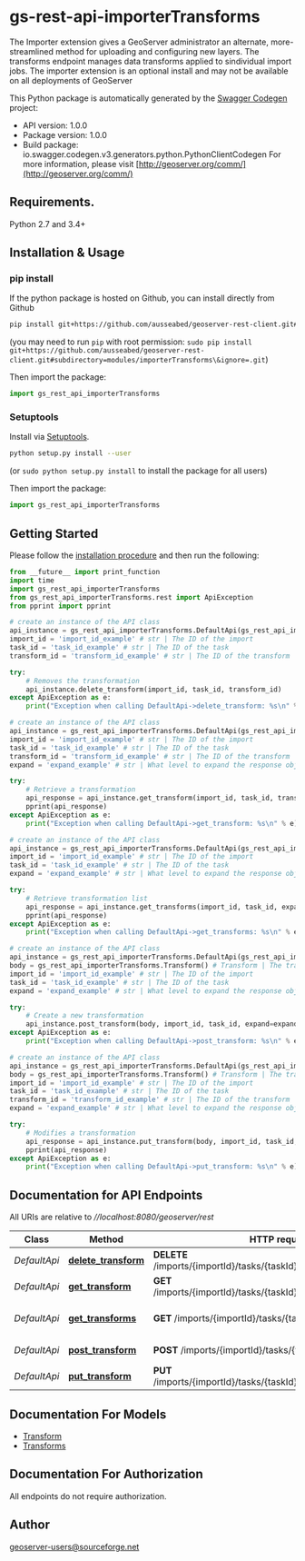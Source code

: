 # gs-rest-api-importerTransforms
The Importer extension gives a GeoServer administrator an alternate, more-streamlined method for uploading and configuring new layers. The transforms endpoint manages data transforms applied to sindividual import jobs. The importer extension is an optional install and may not be available on all deployments of GeoServer

This Python package is automatically generated by the [Swagger Codegen](https://github.com/swagger-api/swagger-codegen) project:

- API version: 1.0.0
- Package version: 1.0.0
- Build package: io.swagger.codegen.v3.generators.python.PythonClientCodegen
For more information, please visit [http://geoserver.org/comm/](http://geoserver.org/comm/)

## Requirements.

Python 2.7 and 3.4+

## Installation & Usage
### pip install

If the python package is hosted on Github, you can install directly from Github

```sh
pip install git+https://github.com/ausseabed/geoserver-rest-client.git#subdirectory=modules/importerTransforms\&ignore=.git
```
(you may need to run `pip` with root permission: `sudo pip install git+https://github.com/ausseabed/geoserver-rest-client.git#subdirectory=modules/importerTransforms\&ignore=.git`)

Then import the package:
```python
import gs_rest_api_importerTransforms 
```

### Setuptools

Install via [Setuptools](http://pypi.python.org/pypi/setuptools).

```sh
python setup.py install --user
```
(or `sudo python setup.py install` to install the package for all users)

Then import the package:
```python
import gs_rest_api_importerTransforms
```

## Getting Started

Please follow the [installation procedure](#installation--usage) and then run the following:

```python
from __future__ import print_function
import time
import gs_rest_api_importerTransforms
from gs_rest_api_importerTransforms.rest import ApiException
from pprint import pprint

# create an instance of the API class
api_instance = gs_rest_api_importerTransforms.DefaultApi(gs_rest_api_importerTransforms.ApiClient(configuration))
import_id = 'import_id_example' # str | The ID of the import
task_id = 'task_id_example' # str | The ID of the task
transform_id = 'transform_id_example' # str | The ID of the transform

try:
    # Removes the transformation
    api_instance.delete_transform(import_id, task_id, transform_id)
except ApiException as e:
    print("Exception when calling DefaultApi->delete_transform: %s\n" % e)

# create an instance of the API class
api_instance = gs_rest_api_importerTransforms.DefaultApi(gs_rest_api_importerTransforms.ApiClient(configuration))
import_id = 'import_id_example' # str | The ID of the import
task_id = 'task_id_example' # str | The ID of the task
transform_id = 'transform_id_example' # str | The ID of the transform
expand = 'expand_example' # str | What level to expand the response object to. Can be \"self\" (expand only the response object and its immediate children), \"all\" (expand all children), \"none\" (don't include any children), or a nonnegative integer, indicating the depth of children to expand to. Defaults to \"self\" or \"none\", depending on the request. (optional)

try:
    # Retrieve a transformation
    api_response = api_instance.get_transform(import_id, task_id, transform_id, expand=expand)
    pprint(api_response)
except ApiException as e:
    print("Exception when calling DefaultApi->get_transform: %s\n" % e)

# create an instance of the API class
api_instance = gs_rest_api_importerTransforms.DefaultApi(gs_rest_api_importerTransforms.ApiClient(configuration))
import_id = 'import_id_example' # str | The ID of the import
task_id = 'task_id_example' # str | The ID of the task
expand = 'expand_example' # str | What level to expand the response object to. Can be \"self\" (expand only the response object and its immediate children), \"all\" (expand all children), \"none\" (don't include any children), or a nonnegative integer, indicating the depth of children to expand to. Defaults to \"self\" or \"none\", depending on the request. (optional)

try:
    # Retrieve transformation list
    api_response = api_instance.get_transforms(import_id, task_id, expand=expand)
    pprint(api_response)
except ApiException as e:
    print("Exception when calling DefaultApi->get_transforms: %s\n" % e)

# create an instance of the API class
api_instance = gs_rest_api_importerTransforms.DefaultApi(gs_rest_api_importerTransforms.ApiClient(configuration))
body = gs_rest_api_importerTransforms.Transform() # Transform | The transform to add.
import_id = 'import_id_example' # str | The ID of the import
task_id = 'task_id_example' # str | The ID of the task
expand = 'expand_example' # str | What level to expand the response object to. Can be \"self\" (expand only the response object and its immediate children), \"all\" (expand all children), \"none\" (don't include any children), or a nonnegative integer, indicating the depth of children to expand to. Defaults to \"self\" or \"none\", depending on the request. (optional)

try:
    # Create a new transformation
    api_instance.post_transform(body, import_id, task_id, expand=expand)
except ApiException as e:
    print("Exception when calling DefaultApi->post_transform: %s\n" % e)

# create an instance of the API class
api_instance = gs_rest_api_importerTransforms.DefaultApi(gs_rest_api_importerTransforms.ApiClient(configuration))
body = gs_rest_api_importerTransforms.Transform() # Transform | The transform to add.
import_id = 'import_id_example' # str | The ID of the import
task_id = 'task_id_example' # str | The ID of the task
transform_id = 'transform_id_example' # str | The ID of the transform
expand = 'expand_example' # str | What level to expand the response object to. Can be \"self\" (expand only the response object and its immediate children), \"all\" (expand all children), \"none\" (don't include any children), or a nonnegative integer, indicating the depth of children to expand to. Defaults to \"self\" or \"none\", depending on the request. (optional)

try:
    # Modifies a transformation
    api_response = api_instance.put_transform(body, import_id, task_id, transform_id, expand=expand)
    pprint(api_response)
except ApiException as e:
    print("Exception when calling DefaultApi->put_transform: %s\n" % e)
```

## Documentation for API Endpoints

All URIs are relative to *//localhost:8080/geoserver/rest*

Class | Method | HTTP request | Description
------------ | ------------- | ------------- | -------------
*DefaultApi* | [**delete_transform**](docs/DefaultApi.md#delete_transform) | **DELETE** /imports/{importId}/tasks/{taskId}/transforms/{transformId} | Removes the transformation
*DefaultApi* | [**get_transform**](docs/DefaultApi.md#get_transform) | **GET** /imports/{importId}/tasks/{taskId}/transforms/{transformId} | Retrieve a transformation
*DefaultApi* | [**get_transforms**](docs/DefaultApi.md#get_transforms) | **GET** /imports/{importId}/tasks/{taskId}/transforms | Retrieve transformation list
*DefaultApi* | [**post_transform**](docs/DefaultApi.md#post_transform) | **POST** /imports/{importId}/tasks/{taskId}/transforms | Create a new transformation
*DefaultApi* | [**put_transform**](docs/DefaultApi.md#put_transform) | **PUT** /imports/{importId}/tasks/{taskId}/transforms/{transformId} | Modifies a transformation

## Documentation For Models

 - [Transform](docs/Transform.md)
 - [Transforms](docs/Transforms.md)

## Documentation For Authorization

 All endpoints do not require authorization.


## Author

geoserver-users@sourceforge.net
